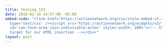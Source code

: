 ```yaml
---
title: Testing 123
date: 2018-02-18 14:57:00 -05:00
embed-code: "<link href='https://actionnetwork.org/css/style-embed-v3.css' rel='stylesheet'
  type='text/css' /><script src='https://actionnetwork.org/widgets/v3/form/join-indivisible-acton?format=js&source=widget'></script><div
  id='can-form-area-join-indivisible-acton' style='width: 100%'><!-- this div is the
  target for our HTML insertion --></div>"
layout: post
---
```


